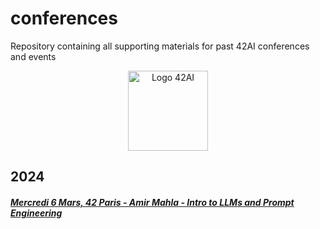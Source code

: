 # conferences
Repository containing all supporting materials for past 42AI conferences and events
<p align="center">
  <img alt="Logo 42AI" width="128px" src="https://avatars.githubusercontent.com/u/25845683?s=400&u=119cc089ebbec202d57300317f004b5eda482115&v=4">
</p>

## 2024 

##### [Mercredi 6 Mars, 42 Paris - Amir Mahla - Intro to LLMs and Prompt Engineering](https://github.com/42-AI/conferences/blob/main/20240306-Intro_to_LLMs_and_Prompt_Engineering.pdf)
